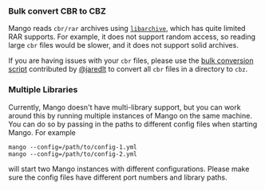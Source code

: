 ### Bulk convert CBR to CBZ

Mango reads `cbr/rar` archives using [`libarchive`](https://github.com/libarchive/libarchive), which has quite limited RAR supports. For example, it does not support random access, so reading large `cbr` files would be slower, and it does not support solid archives.

If you are having issues with your `cbr` files, please use the [bulk conversion script](https://gist.github.com/jaredlt/eef3ce973b6040f06396976314e9be60) contributed by [@jaredlt](https://github.com/jaredlt) to convert all `cbr` files in a directory to `cbz`.

### Multiple Libraries

Currently, Mango doesn't have multi-library support, but you can work around this by running multiple instances of Mango on the same machine. You can do so by passing in the paths to different config files when starting Mango. For example

```
mango --config=/path/to/config-1.yml
mango --config=/path/to/config-2.yml
```

will start two Mango instances with different configurations. Please make sure the config files have different port numbers and library paths.